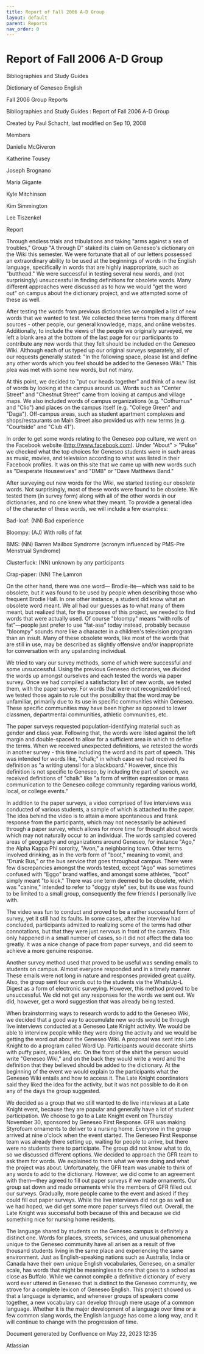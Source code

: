 ```yaml
---
title: Report of Fall 2006 A-D Group
layout: default
parent: Reports
nav_order: 0
---
```


# Report of Fall 2006 A-D Group

Bibliographies and Study Guides

Dictionary of Geneseo English

Fall 2006 Group Reports

Bibliographies and Study Guides : Report of Fall 2006 A-D Group

Created by  Paul Schacht, last modified on Sep 10, 2008

Members

Danielle McGiveron

Katherine Tousey

Joseph Brognano

Maria Gigante

Kyle Mitchinson

Kim Simmington

Lee  Tiszenkel

Report

Through endless trials and tribulations and taking &quot;arms against a sea of troubles,&quot; Group &quot;A through D&quot; staked its claim on Geneseo's dictionary on the Wiki this semester.  We were fortunate that all of our letters possessed an extraordinary ability to be used at the beginnings of words in the English language, specifically in words that are highly inappropriate, such as &quot;butthead.&quot;  We were successful in testing several new words, and (not surprisingly) unsuccessful in finding definitions for obsolete words.  Many different approaches were discussed as to how we would &quot;get the word out&quot; on campus about the dictionary project, and we attempted some of these as well.

After testing the words from previous dictionaries we compiled a list of new words that we wanted to test.  We collected these terms from many different sources - other people, our general knowledge, maps, and online websites.  Additionally, to include the views of the people we originally surveyed, we left a blank area at the bottom of the last page for our participants to contribute any new words that they felt should be included on the Geneseo Wiki.  Although each of us typed up our original surveys separately, all of our requests generally stated: &quot;In the following space, please list and define any other words which you feel should be added to the Geneseo Wiki.&quot;  This plea was met with some new words, but not many.

At this point, we decided to &quot;put our heads together&quot; and think of a new list of words by looking at the campus around us.  Words such as &quot;Center Street&quot; and &quot;Chestnut Street&quot; came from looking at campus and village maps.  We also included words of campus organizations (e.g. &quot;Cothurnus&quot; and &quot;Clio&quot;) and places on the campus itself (e.g. &quot;College Green&quot; and &quot;Daga&quot;).  Off-campus areas, such as student apartment complexes and shops/restaurants on Main Street also provided us with new terms (e.g. &quot;Courtside&quot; and &quot;Club 41&quot;).  

In order to get some words relating to the Geneseo pop culture, we went on the Facebook website (http://www.facebook.com).  Under &quot;About&quot; &gt; &quot;Pulse&quot; we checked what the top choices for Geneseo students were in such areas as music, movies, and television according to what was listed in their Facebook profiles.  It was on this site that we came up with new words such as &quot;Desperate Housewives&quot; and &quot;DMB&quot; or &quot;Dave Matthews Band.&quot;

After surveying out new words for the Wiki, we started testing our obsolete words.  Not surprisingly, most of these words were found to be obsolete.  We tested them (in survey form) along with all of the other words in our dictionaries, and no one knew what they meant.  To provide a general idea of the character of these words, we will include a few examples:

Bad-loaf: (NN) Bad experience

Bloompy: (AJ) With rolls of fat

BMS: (NN) Barren Mailbox Syndrome (acronym influenced by PMS-Pre Menstrual Syndrome)

Clusterfuck: (NN) unknown by any participants

Crap-paper: (NN) The Lamron

On the other hand, there was one word— Brodie-ite—which was said to be obsolete, but it was found to be used by people when describing those who frequent Brodie Hall.  In one other instance, a student did know what an obsolete word meant.  We all had our guesses as to what many of them meant, but realized that, for the purposes of this project, we needed to find words that were actually used.  Of course &quot;bloompy&quot; means &quot;with rolls of fat&quot;—people just prefer to use &quot;fat-ass&quot; today instead, probably because &quot;bloompy&quot; sounds more like a character in a children's television program than an insult.  Many of these obsolete words, like most of the words that are still in use, may be described as slightly offensive and/or inappropriate for conversation with any upstanding individual.  

We tried to vary our survey methods, some of which were successful and some unsuccessful.  Using the previous Geneseo dictionaries, we divided the words up amongst ourselves and each tested the words via paper survey.  Once we had compiled a satisfactory list of new words, we tested them, with the paper survey.  For words that were not recognized/defined, we tested those again to rule out the possibility that the word may be unfamiliar, primarily due to its use in specific communities within Geneseo.  These specific communities may have been higher as opposed to lower classmen, departmental communities, athletic communities, etc.

The paper surveys requested population-identifying material such as gender and class year.  Following that, the words were listed against the left margin and double-spaced to allow for a sufficient area in which to define the terms.  When we received unexpected definitions, we retested the words in another survey - this time including the word and its part of speech.  This was intended for words like, &quot;chalk;&quot; in which case we had received its definition as &quot;a writing utensil for a blackboard.&quot;  However, since this definition is not specific to Geneseo, by including the part of speech, we received definitions of &quot;chalk&quot; like &quot;a form of written expression or mass communication to the Geneseo college community regarding various world, local, or college events.&quot;   

In addition to the paper surveys, a video comprised of live interviews was conducted of various students, a sample of which is attached to the paper.  The idea behind the video is to attain a more spontaneous and frank response from the participants, which may not necessarily be achieved through a paper survey, which allows for more time for thought about words which may not naturally occur to an individual.  The words sampled covered areas of geography and organizations around Geneseo, for instance &quot;Ago,&quot; the Alpha Kappa Phi sorority, &quot;Avon,&quot; a neighboring town.  Other terms involved drinking, as in the verb form of &quot;boot,&quot; meaning to vomit, and &quot;Drunk Bus,&quot; or the bus service that goes throughout campus.  There were few discrepancies amongst the words tested, except &quot;Ago&quot; was sometimes confused with &quot;Eggo&quot; brand waffles, and amongst some athletes, &quot;boot&quot; simply meant &quot;to kick.&quot; There was one term deemed to be obsolete, which was &quot;canine,&quot; intended to refer to &quot;doggy style&quot; sex, but its use was found to be limited to a small group, consequently the few friends I personally live with.

The video was fun to conduct and proved to be a rather successful form of survey, yet it still had its faults.  In some cases, after the interview had concluded, participants admitted to realizing some of the terms had other connotations, but that they were just nervous in front of the camera.  This only happened in a small number of cases, so it did not affect the data too greatly.  It was a nice change of pace from paper surveys, and did seem to achieve a more genuine response. 

Another survey method used that proved to be useful was sending emails to students on campus.  Almost everyone responded and in a timely manner.   These emails were not long in nature and responses provided great quality.  Also, the group sent four words out to the students via the WhatsUp-L Digest as a form of electronic surveying.  However, this method proved to be unsuccessful.  We did not get any responses for the words we sent out.  We did, however, get a word suggestion that was already being tested.

When brainstorming ways to research words to add to the Geneseo Wiki, we decided that a good way to accumulate new words would be through live interviews conducted at a Geneseo Late Knight activity.  We would be able to interview people while they were doing the activity and we would be getting the word out about the Geneseo Wiki.  A proposal was sent into Late Knight to do a program called Word Up.  Participants would decorate shirts with puffy paint, sparkles, etc.  On the front of the shirt the person would write &quot;Geneseo Wiki,&quot; and on the back they would write a word and the definition that they believed should be added to the dictionary.  At the beginning of the event we would explain to the participants what the Geneseo Wiki entails and how to access it.  The Late Knight coordinators said they liked the idea for the activity, but it was not possible to do it on any of the days the group suggested.

We decided as a group that we still wanted to do live interviews at a Late Knight event, because they are popular and generally have a lot of student participation.  We choose to go to a Late Knight event on Thursday November 30, sponsored by Geneseo First Response.  GFR was making Styrofoam ornaments to deliver to a nursing home.  Everyone in the group arrived at nine o'clock when the event started.  The Geneseo First Response team was already there setting up, waiting for people to arrive, but there were no students there to participate.  The group did not know what to do, so we discussed different options.  We decided to approach the GFR team to ask them for words.  We explained to them what we were doing and what the project was about.  Unfortunately, the GFR team was unable to think of any words to add to the dictionary.  However, we did come to an agreement with them—they agreed to fill out paper surveys if we made ornaments.  Our group sat down and made ornaments while the members of GFR filled out our surveys.  Gradually, more people came to the event and asked if they could fill out paper surveys.  While the live interviews did not go as well as we had hoped, we did get some more paper surveys filled out.  Overall, the Late Knight was successful both because of this and because we did something nice for nursing home residents. 

The language shared by students on the Geneseo campus is definitely a distinct one. Words for places, streets, services, and unusual phenomena unique to the Geneseo community have all arisen as a result of five thousand students living in the same place and experiencing the same environment. Just as English-speaking nations such as Australia, India or Canada have their own unique English vocabularies, Geneseo, on a smaller scale, has words that might be meaningless to one that goes to a school as close as Buffalo. While we cannot compile a definitive dictionary of every word ever uttered in Geneseo that is distinct to the Geneseo community, we strove for a complete lexicon of Geneseo English. This project showed us that a language is dynamic, and whenever groups of speakers come together, a new vocabulary can develop through mere usage of a common language. Whether it is the major development of a language over time or a few common slang words, the English language has come a long way, and it will continue to change with the progression of time.

Document generated by Confluence on May 22, 2023 12:35

Atlassian
